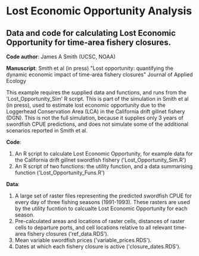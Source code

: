 # Lost Economic Opportunity Analysis
## Data and code for calculating Lost Economic Opportunity for time-area fishery closures.

**Code author**: James A Smith (UCSC, NOAA)

**Manuscript**: Smith et al (in press) "Lost opportunity: quantifying the dynamic economic impact of time-area fishery closures" Journal of Applied Ecology

This example requires the supplied data and functions, and runs from the 'Lost_Opportunity_Sim' R script.
This is part of the simulation in Smith et al (in press), used to estimate lost economic opportunity due to the Loggerhead Conservation Area (LCA) in the California drift gillnet fishery (DGN). This is not the full simulation, because it supplies only 3 years of swordfish CPUE predictions, and does not simulate some of the additional scenarios reported in Smith et al.

**Code**: 
1) An R script to calculate Lost Economic Opportunity, for example data for the California drift gillnet swordfish fishery ('Lost_Opportunity_Sim.R')
2) An R script of two functions: the utility function, and a data summarising function ('Lost_Opportunity_Funs.R')

**Data**: 
1) A large set of raster files representing the predicted swordfish CPUE for every day of three fishing seasons (1991-1993). These rasters are used by the utility fucntion to calcualte Lost Economic Opportunity for each season.
2) Pre-calculated areas and locations of raster cells, distances of raster cells to departure ports, and cell locations relative to all relevant time-area fishery closures ('ref_data.RDS').
3) Mean variable swordfish prices ('variable_prices.RDS').
4) Dates at which each fishery closure is active ('closure_dates.RDS').
